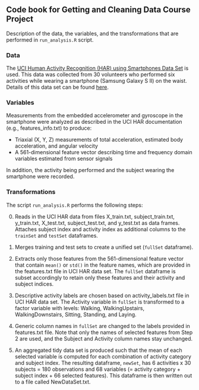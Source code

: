 ## Code book for Getting and Cleaning Data Course Project

Description of the data, the variables,  and the transformations that are performed in `run_analysis.R` script.

### Data
The [UCI Human Activity Recognition (HAR) using Smartphones Data Set](http://archive.ics.uci.edu/ml/datasets/Human+Activity+Recognition+Using+Smartphones) is used. This data was collected from 30 volunteers who performed six activities while wearing a smartphone (Samsung Galaxy S II) on the waist. Details of this data set can be found [here](http://archive.ics.uci.edu/ml/datasets/Human+Activity+Recognition+Using+Smartphones). 

### Variables
Measurements from the embedded accelerometer and gyroscope in the smartphone were analyzed as described in the UCI HAR documentation (e.g., features_info.txt) to produce:

* Triaxial (X, Y, Z) measurements of total acceleration, estimated body acceleration, and angular velocity
* A 561-dimensional feature vector describing time and frequency domain variables estimated from sensor signals

In addition, the activity being performed and the subject wearing the smartphone were recorded.

### Transformations
The script `run_analysis.R` performs the following steps:

0. Reads in the UCI HAR data from files X_train.txt, subject_train.txt, y_train.txt, X_test.txt, subject_test.txt, and y_test.txt as data frames. Attaches subject index and activity index as additional columns to the `trainSet` and `testSet` dataframes.

1. Merges training and test sets to create a unified set (`fullSet` dataframe).

2. Extracts only those features from the 561-dimensional feature vector that contain `mean()` or `std()` in the feature names, which are provided in the features.txt file in UCI HAR data set. The `fullSet` dataframe is subset accordingly to retain only these features and their activity and subject indices. 

3. Descriptive activity labels are chosen based on activity_labels.txt file in UCI HAR data set. The Activity variable in `fullSet` is transformed to a factor variable with levels: Walking, WalkingUpstairs, WalkingDownstairs, Sitting, Standing, and Laying.

4. Generic column names in `fullSet` are changed to the labels provided in features.txt file. Note that only the names of selected features from Step 2 are used, and the Subject and Activity column names stay unchanged.

5. An aggregated tidy data set is produced such that the mean of each selected variable is computed for each combination of activity category and subject index. The resulting dataframe, `newSet`, has 6 activities x 30 subjects = 180 observations and 68 variables (= activity category + subject index + 66 selected features). This dataframe is then written out to a file called NewDataSet.txt. 
